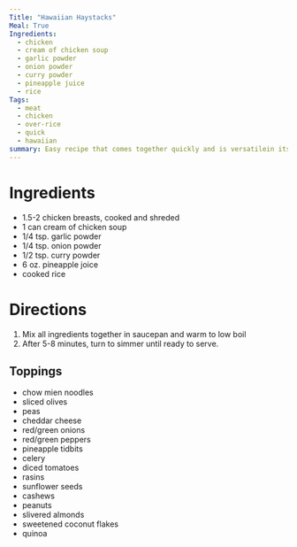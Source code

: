 ```yaml
---
Title: "Hawaiian Haystacks"
Meal: True
Ingredients: 
  - chicken
  - cream of chicken soup
  - garlic powder
  - onion powder
  - curry powder
  - pineapple juice
  - rice
Tags:
  - meat
  - chicken
  - over-rice
  - quick
  - hawaiian
summary: Easy recipe that comes together quickly and is versatilein its variety of flavors.
---
```


# Ingredients
- 1.5-2 chicken breasts, cooked and shreded
- 1 can cream of chicken soup
- 1/4 tsp. garlic powder
- 1/4 tsp. onion powder
- 1/2 tsp. curry powder
- 6 oz. pineapple joice
- cooked rice

# Directions
1. Mix all ingredients together in saucepan and warm to low boil
2. After 5-8 minutes, turn to simmer until ready to serve.

## Toppings
- chow mien noodles
- sliced olives
- peas
- cheddar cheese
- red/green onions
- red/green peppers
- pineapple tidbits
- celery
- diced tomatoes
- rasins
- sunflower seeds
- cashews
- peanuts
- slivered almonds
- sweetened coconut flakes
- quinoa
